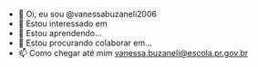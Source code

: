 - 👋 Oi, eu sou @vanessabuzaneli2006
- 👀 Estou interessado em
- 🌱 Estou aprendendo...
- 💞️ Estou procurando colaborar em...
- 📫 Como chegar até mim vanessa.buzaneli@escola.pr.gov.br

<!---
vanessabuzaneli2006/vanessabuzaneli2006 is a ✨ special ✨ repository because its `README.md` (this file) appears on your GitHub profile.
You can click the Preview link to take a look at your changes.
--->

